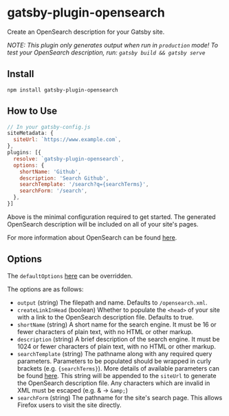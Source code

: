 # gatsby-plugin-opensearch

Create an OpenSearch description for your Gatsby site.

_NOTE: This plugin only generates output when run in `production` mode! To test your OpenSearch description, run: `gatsby build && gatsby serve`_

## Install

`npm install gatsby-plugin-opensearch`

## How to Use

```javascript
// In your gatsby-config.js
siteMetadata: {
  siteUrl: `https://www.example.com`,
},
plugins: [{
  resolve: `gatsby-plugin-opensearch`,
  options: {
    shortName: 'Github',
    description: 'Search Github',
    searchTemplate: '/search?q={searchTerms}',
    searchForm: '/search',
  },
}]
```

Above is the minimal configuration required to get started. The
generated OpenSearch description will be included on all of your site's pages.

For more information about OpenSearch can be found [here](https://developer.mozilla.org/en-US/docs/Web/OpenSearch).

## Options

The `defaultOptions` [here](./src/defaults.js) can be overridden.

The options are as follows:

- `output` (string) The filepath and name. Defaults to `/opensearch.xml`.
- `createLinkInHead` (boolean) Whether to populate the `<head>` of your site with a link to the OpenSearch description file. Defaults to true.
- `shortName` (string) A short name for the search engine. It must be 16 or fewer characters of plain text, with no HTML or other markup.
- `description` (string) A brief description of the search engine. It must be 1024 or fewer characters of plain text, with no HTML or other markup.
- `searchTemplate` (string) The pathname along with any required query parameters. Parameters to be populated should be wrapped in curly brackets (e.g. `{searchTerms}`). More details of available parameters can be found [here](https://github.com/dewitt/opensearch/blob/master/opensearch-1-1-draft-6.md#opensearch-11-parameters). This string will be appended to the `siteUrl` to generate the OpenSearch description file. Any characters which are invalid in XML must be escaped (e.g. & -> `&amp;`)
- `searchForm` (string) The pathname for the site's search page. This allows Firefox users to visit the site directly.
